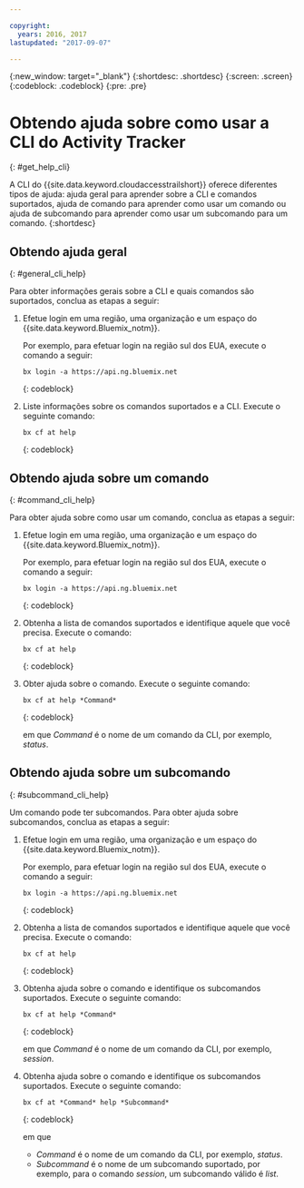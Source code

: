 ```yaml
---

copyright:
  years: 2016, 2017
lastupdated: "2017-09-07"

---
```


{:new_window: target="_blank"}
{:shortdesc: .shortdesc}
{:screen: .screen}
{:codeblock: .codeblock}
{:pre: .pre}

# Obtendo ajuda sobre como usar a CLI do Activity Tracker
{: #get_help_cli}

A CLI do {{site.data.keyword.cloudaccesstrailshort}} oferece diferentes tipos de ajuda: ajuda geral para aprender sobre a CLI e comandos suportados, ajuda de comando para aprender como usar um comando ou ajuda de subcomando para aprender como usar um subcomando para um comando.
{:shortdesc}


## Obtendo ajuda geral
{: #general_cli_help}

Para obter informações gerais sobre a CLI e quais comandos são suportados, conclua as etapas a seguir:

1. Efetue login em uma região, uma organização e um espaço do {{site.data.keyword.Bluemix_notm}}. 

    Por exemplo, para efetuar login na região sul dos EUA, execute o comando a seguir:
	
	```
    bx login -a https://api.ng.bluemix.net
    ```
    {: codeblock}
    
2. Liste informações sobre os comandos suportados e a CLI. Execute o seguinte comando:

    ```
    bx cf at help 
    ```
    {: codeblock}
    
    

## Obtendo ajuda sobre um comando
{: #command_cli_help}

Para obter ajuda sobre como usar um comando, conclua as etapas a seguir:

1. Efetue login em uma região, uma organização e um espaço do {{site.data.keyword.Bluemix_notm}}. 

    Por exemplo, para efetuar login na região sul dos EUA, execute o comando a seguir:
	
	```
    bx login -a https://api.ng.bluemix.net
    ```
    {: codeblock}
    
2. Obtenha a lista de comandos suportados e identifique aquele que você precisa. Execute o
comando:

    ```
    bx cf at help 
    ```
    {: codeblock}

3. Obter ajuda sobre o comando. Execute o seguinte comando:

    ```
    bx cf at help *Command*
    ```
    {: codeblock}
    
    em que *Command* é o nome de um comando da CLI, por exemplo, *status*.



## Obtendo ajuda sobre um subcomando
{: #subcommand_cli_help}

Um comando pode ter subcomandos. Para obter ajuda sobre subcomandos, conclua as etapas a seguir:

1. Efetue login em uma região, uma organização e um espaço do {{site.data.keyword.Bluemix_notm}}. 

    Por exemplo, para efetuar login na região sul dos EUA, execute o comando a seguir:
	
	```
    bx login -a https://api.ng.bluemix.net
    ```
    {: codeblock}
    
2. Obtenha a lista de comandos suportados e identifique aquele que você precisa. Execute o
comando:

    ```
    bx cf at help 
    ```
    {: codeblock}

3. Obtenha ajuda sobre o comando e identifique os subcomandos suportados. Execute o seguinte comando:

    ```
    bx cf at help *Command*
    ```
    {: codeblock}
    
    em que *Command* é o nome de um comando da CLI, por exemplo, *session*.

4. Obtenha ajuda sobre o comando e identifique os subcomandos suportados. Execute o seguinte comando:

    ```
    bx cf at *Command* help *Subcommand*
    ```
    {: codeblock}
    
    em que 
    
    * *Command* é o nome de um comando da CLI, por exemplo, *status*.
    * *Subcommand* é o nome de um subcomando suportado, por exemplo, para o comando *session*, um subcomando válido é *list*.




